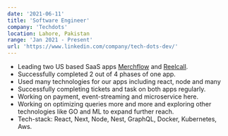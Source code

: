 ```yaml
---
date: '2021-06-11'
title: 'Software Engineer'
company: 'Techdots'
location: Lahore, Pakistan
range: 'Jan 2021 - Present'
url: 'https://www.linkedin.com/company/tech-dots-dev/'
---
```


- Leading two US based SaaS apps [Merchflow](https://merchflow.com/) and [Reelcall](https://reelcall.com/).
- Successfully completed 2 out of 4 phases of one app.
- Used many technologies for our apps including react, node and many
- Successfully completing tickets and task on both apps regularly.
- Working on payment, event-streaming and microservice here.
- Working on optimizing queries more and more and exploring other technologies like GO and ML to expand further reach.
- Tech-stack: React, Next, Node, Nest, GraphQL, Docker, Kubernetes, Aws.